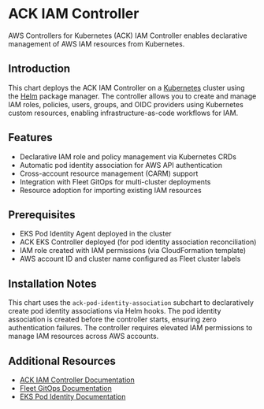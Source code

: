 # ACK IAM Controller

AWS Controllers for Kubernetes (ACK) IAM Controller enables declarative management of AWS IAM resources from Kubernetes.

## Introduction

This chart deploys the ACK IAM Controller on a [Kubernetes](http://kubernetes.io) cluster using the [Helm](https://helm.sh) package manager. The controller allows you to create and manage IAM roles, policies, users, groups, and OIDC providers using Kubernetes custom resources, enabling infrastructure-as-code workflows for IAM.

## Features

- Declarative IAM role and policy management via Kubernetes CRDs
- Automatic pod identity association for AWS API authentication
- Cross-account resource management (CARM) support
- Integration with Fleet GitOps for multi-cluster deployments
- Resource adoption for importing existing IAM resources

## Prerequisites

- EKS Pod Identity Agent deployed in the cluster
- ACK EKS Controller deployed (for pod identity association reconciliation)
- IAM role created with IAM permissions (via CloudFormation template)
- AWS account ID and cluster name configured as Fleet cluster labels

## Installation Notes

This chart uses the `ack-pod-identity-association` subchart to declaratively create pod identity associations via Helm hooks. The pod identity association is created before the controller starts, ensuring zero authentication failures. The controller requires elevated IAM permissions to manage IAM resources across AWS accounts.

## Additional Resources

- [ACK IAM Controller Documentation](https://aws-controllers-k8s.github.io/community/docs/community/services/iam/)
- [Fleet GitOps Documentation](https://fleet.rancher.io/)
- [EKS Pod Identity Documentation](https://docs.aws.amazon.com/eks/latest/userguide/pod-identities.html)
